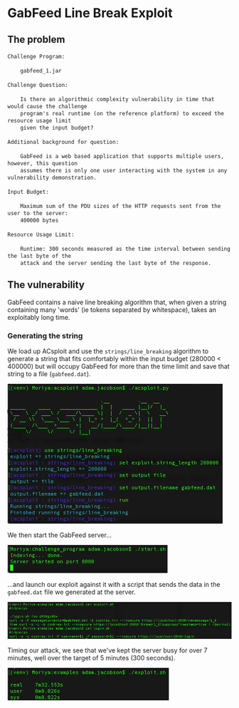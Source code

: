 # GabFeed Line Break Exploit

## The problem

```
Challenge Program:

    gabfeed_1.jar

Challenge Question:

    Is there an algorithmic complexity vulnerability in time that would cause the challenge
    program's real runtime (on the reference platform) to exceed the resource usage limit
    given the input budget?

Additional background for question:

    GabFeed is a web based application that supports multiple users, however, this question 
    assumes there is only one user interacting with the system in any vulnerability demonstration. 

Input Budget:

    Maximum sum of the PDU sizes of the HTTP requests sent from the user to the server: 
    400000 bytes
    
Resource Usage Limit:

    Runtime: 300 seconds measured as the time interval between sending the last byte of the 
    attack and the server sending the last byte of the response.
```

## The vulnerability

GabFeed contains a naive line breaking algorithm that, when given a string containing many 'words' (ie tokens separated by whitespace), takes an exploitably long time.

### Generating the string

We load up ACsploit and use the `strings/line_breaking` algorithm to generate a string that fits comfortably within the input budget (280000 < 400000) but will occupy GabFeed for more than the time limit and save that string to a file (`gabfeed.dat`).

<img src='images/acsploit.png'>

We then start the GabFeed server…

<img src='images/server.png'>

…and launch our exploit against it with a script that sends the data in the `gabfeed.dat` file we generated at the server.

<img src='images/exploit.png'>

Timing our attack, we see that we've kept the server busy for over 7 minutes, well over the target of 5 minutes (300 seconds).

<img src='images/result.png'>
